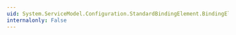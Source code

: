 ```yaml
---
uid: System.ServiceModel.Configuration.StandardBindingElement.BindingElementType
internalonly: False
---
```


